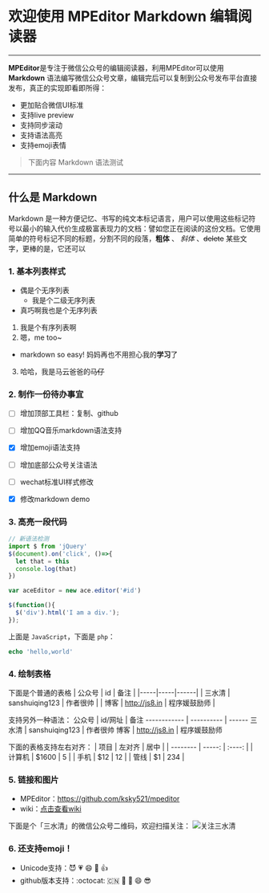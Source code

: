 # 欢迎使用 MPEditor Markdown 编辑阅读器

------

**MPEditor**是专注于微信公众号的编辑阅读器，利用MPEditor可以使用 **Markdown** 语法编写微信公众号文章，编辑完后可以复制到公众号发布平台直接发布，真正的实现即看即所得：

* 更加贴合微信UI标准
* 支持live preview 
* 支持同步滚动
* 支持语法高亮
* 支持emoji表情

> 下面内容 Markdown 语法测试

------

## 什么是 Markdown

Markdown 是一种方便记忆、书写的纯文本标记语言，用户可以使用这些标记符号以最小的输入代价生成极富表现力的文档：譬如您正在阅读的这份文档。它使用简单的符号标记不同的标题，分割不同的段落，**粗体** 、 *斜体* 、~~delete~~ 某些文字，更棒的是，它还可以

### 1. 基本列表样式

* 偶是个无序列表
  - 我是个二级无序列表
* 真巧啊我也是个无序列表


1. 我是个有序列表啊
2. 嗯，me too~
  * markdown so easy! 妈妈再也不用担心我的**学习**了
3. 哈哈，我是马云爸爸的~~马仔~~

### 2. 制作一份待办事宜

- [ ] 增加顶部工具栏：复制、github
- [ ] 增加QQ音乐markdown语法支持
- [x] 增加emoji语法支持
- [ ] 增加底部公众号关注语法
- [ ] wechat标准UI样式修改
- [x] 修改markdown demo


### 3. 高亮一段代码

```js
// 新语法检测
import $ from 'jQuery'
$(document).on('click', ()=>{
  let that = this
  console.log(that)
})

var aceEditor = new ace.editor('#id')

$(function(){
  $('div').html('I am a div.');
});
```

上面是 `JavaScript`，下面是 `php`：

```php
echo 'hello,world'
```

### 4. 绘制表格
下面是个普通的表格
| 公众号 | id | 备注 |
|-----|-----|------|
| 三水清 | sanshuiqing123   | 作者很帅 |
| 博客 | http://js8.in   | 程序媛鼓励师 |


支持另外一种语法：
公众号        | id/网址       | 备注
------------ | ----------   | ------
三水清 | sanshuiqing123 | 作者很帅 
博客 | http://js8.in   | 程序媛鼓励师 


下面的表格支持左右对齐：
| 项目        | 左对齐   |  居中 |
| --------   | -----:  | :----:  |
| 计算机     | \$1600 |   5     |
| 手机        |   \$12   |   12   |
| 管线        |    \$1    |  234  |


### 5. 链接和图片

* MPEditor：https://github.com/ksky521/mpeditor
* wiki：[点击查看wiki](https://github.com/ksky521/mpeditor/wiki)

下面是个「三水清」的微信公众号二维码，欢迎扫描关注：
![关注三水清](https://raw.githubusercontent.com/ksky521/mpeditor/master/static/qrcode_for_me.jpg)


### 6. 还支持emoji！

* Unicode支持：😈 💗 😄 🐂 👍
* github版本支持：:octocat: :cn: :red_car: :muscle: :smile: :sunglasses:


